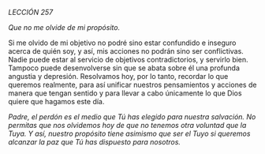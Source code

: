*LECCIÓN 257*

*Que no me olvide de mi propósito.*

Si me olvido de mi objetivo no podré sino estar confundido e inseguro acerca de quién soy, y así, mis acciones no podrán sino ser conflictivas. Nadie puede estar al servicio de objetivos contradictorios, y servirlo bien. Tampoco puede desenvolverse sin que se abata sobre él una profunda angustia y depresión. Resolvamos hoy, por lo tanto, recordar lo que queremos realmente, para así unificar nuestros pensamientos y acciones de manera que tengan sentido y para llevar a cabo únicamente lo que Dios quiere que hagamos este día.

_Padre, el perdón es el medio que Tú has elegido para nuestra salvación. No permitas que nos olvidemos hoy de que no tenemos otra voluntad que la Tuya. Y así, nuestro propósito tiene asimismo que ser el Tuyo si queremos alcanzar la paz que Tú has dispuesto para nosotros._